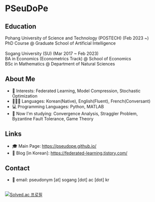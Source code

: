 # PSeuDoPe

## Education
Pohang University of Science and Technology (POSTECH) (Feb 2023 ~) <br>
PhD Course @ Graduate School of Artificial Intelligence <br>
<br>
Sogang University (SU) (Mar 2017 ~ Feb 2023) <br>
BA in Economics (Econometrics Track) @ School of Economics<br>
BSc in Mathematics @ Department of Natural Sciences

## About Me
* 💖 Interests: Federated Learning, Model Compression, Stochastic Optimization
* 👱🏻‍♀️ Languages: Korean(Native), English(Fluent), French(Conversant)
* 💻 Programming Languages: Python, MATLAB
* 🎯 Now I'm studying: Convergence Analysis, Straggler Problem, Byzantine Fault Tolerance, Game Theory

## Links
* 🎓 Main Page: https://pseudope.github.io/
* 📒 Blog [in Korean]: https://federated-learning.tistory.com/

## Contact
* 📃 email: pseudonym [at] sogang [dot] ac [dot] kr

##
[![Solved.ac 프로필](http://mazassumnida.wtf/api/v2/generate_badge?boj=pseudope)](https://solved.ac/pseudope)
